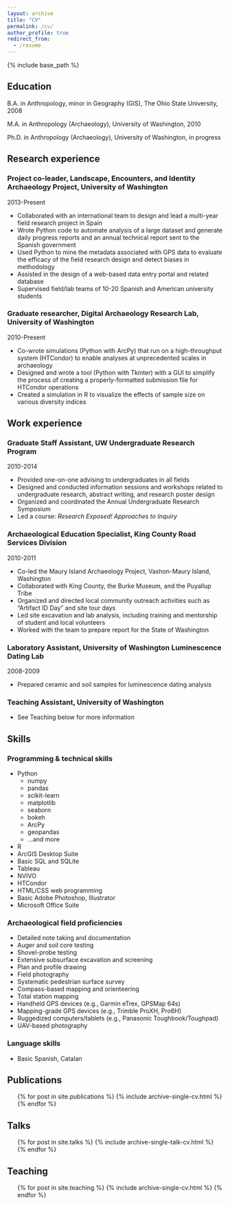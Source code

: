 ```yaml
---
layout: archive
title: "CV"
permalink: /cv/
author_profile: true
redirect_from:
  - /resume
---
```


{% include base_path %}

## Education
B.A. in Anthropology, minor in Geography (GIS), The Ohio State University, 2008

M.A. in Anthropology (Archaeology), University of Washington, 2010

Ph.D. in Anthropology (Archaeology), University of Washington, in progress

## Research experience
### Project co-leader, Landscape, Encounters, and Identity Archaeology Project, University of Washington
2013-Present
  * Collaborated with an international team to design and lead a multi-year field research project in Spain
  * Wrote Python code to automate analysis of a large dataset and generate daily progress reports and an annual technical report sent to the Spanish government
  * Used Python to mine the metadata associated with GPS data to evaluate the efficacy of the field research design and detect biases in methodology
  * Assisted in the design of a web-based data entry portal and related database
  * Supervised field/lab teams of 10-20 Spanish and American university students

### Graduate researcher, Digital Archaeology Research Lab, University of Washington
2010-Present
  * Co-wrote simulations (Python with ArcPy) that run on a high-throughput system (HTCondor) to enable analyses at unprecedented scales in archaeology
  * Designed and wrote a tool (Python with Tkinter) with a GUI to simplify the process of creating a properly-formatted submission file for HTCondor operations
  * Created a simulation in R to visualize the effects of sample size on various diversity indices

## Work experience
### Graduate Staff Assistant, UW Undergraduate Research Program
2010-2014
  * Provided one-on-one advising to undergraduates in all fields
  * Designed and conducted information sessions and workshops related to undergraduate research, abstract writing, and research poster design
  * Organized and coordinated the Annual Undergraduate Research Symposium
  * Led a course: *Research Exposed! Approaches to Inquiry*

### Archaeological Education Specialist, King County Road Services Division
2010-2011
  * Co-led the Maury Island Archaeology Project, Vashon-Maury Island, Washington
  * Collaborated with King County, the Burke Museum, and the Puyallup Tribe
  * Organized and directed local community outreach activities such as “Artifact ID Day” and site tour days
  * Led site excavation and lab analysis, including training and mentorship of student and local volunteers
  * Worked with the team to prepare report for the State of Washington

### Laboratory Assistant, University of Washington Luminescence Dating Lab
2008-2009
  * Prepared ceramic and soil samples for luminescence dating analysis

### Teaching Assistant, University of Washington
  * See Teaching below for more information
  
## Skills
### Programming & technical skills
* Python
  * numpy
  * pandas
  * scikit-learn
  * matplotlib
  * seaborn
  * bokeh
  * ArcPy
  * geopandas
  * ...and more
* R
* ArcGIS Desktop Suite
* Basic SQL and SQLite
* Tableau
* NVIVO
* HTCondor
* HTML/CSS web programming
* Basic Adobe Photoshop, Illustrator
* Microsoft Office Suite
### Archaeological field proficiencies
* Detailed note taking and documentation
* Auger and soil core testing
* Shovel-probe testing
* Extensive subsurface excavation and screening
* Plan and profile drawing
* Field photography
* Systematic pedestrian surface survey
* Compass-based mapping and orienteering
* Total station mapping
* Handheld GPS devices (e.g., Garmin eTrex, GPSMap 64s)
* Mapping-grade GPS devices (e.g., Trimble ProXH, Pro6H)
* Ruggedized computers/tablets (e.g., Panasonic Toughbook/Toughpad)
* UAV-based photography
### Language skills
* Basic Spanish, Catalan

## Publications
  <ul>{% for post in site.publications %}
    {% include archive-single-cv.html %}
  {% endfor %}</ul>
  
## Talks
  <ul>{% for post in site.talks %}
    {% include archive-single-talk-cv.html %}
  {% endfor %}</ul>
  
## Teaching
  <ul>{% for post in site.teaching %}
    {% include archive-single-cv.html %}
  {% endfor %}</ul>
  

